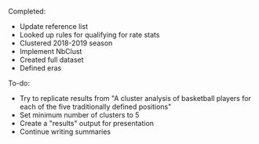 Completed:
- Update reference list
- Looked up rules for qualifying for rate stats
- Clustered 2018-2019 season
- Implement NbClust
- Created full dataset
- Defined eras

To-do:
- Try to replicate results from "A cluster analysis of basketball players for each of the five traditionally defined positions"
- Set minimum number of clusters to 5
- Create a "results" output for presentation
- Continue writing summaries
